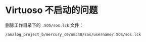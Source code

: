 # Virtuoso 不启动的问题

删除工作目录下的 `.SOS/sos.lck` 文件：

`/analog_project_b/mercury_c0/umc40/sos/username/.SOS/sos.lck`
